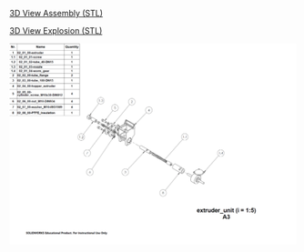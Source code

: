 [3D View Assembly (STL)](02_00_00-extruder_unit.STL)

[3D View Explosion (STL)](02_00_00-extruder_unit(explosion).STL)

![here](../../exploded_views/02_00_00-extruder_unit(explosion).png)

